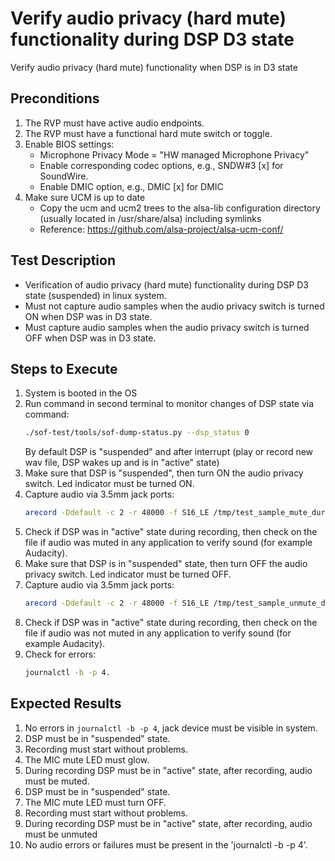 # Verify audio privacy (hard mute) functionality during DSP D3 state
Verify audio privacy (hard mute) functionality when DSP is in D3 state

## Preconditions
1. The RVP must have active audio endpoints.
2. The RVP must have a functional hard mute switch or toggle.
3. Enable BIOS settings:
   * Microphone Privacy Mode = "HW managed Microphone Privacy"
   * Enable corresponding codec options, e.g., SNDW#3 [x] for SoundWire.
   * Enable DMIC option, e.g., DMIC [x] for DMIC
4. Make sure UCM is up to date
   * Copy the ucm and ucm2 trees to the alsa-lib configuration directory (usually located in /usr/share/alsa) including symlinks
   * Reference: https://github.com/alsa-project/alsa-ucm-conf/

## Test Description
* Verification of audio privacy (hard mute) functionality during DSP D3 state (suspended) in linux system.
* Must not capture audio samples when the audio privacy switch is turned ON when DSP was in D3 state.
* Must capture audio samples when the audio privacy switch is turned OFF when DSP was in D3 state.

## Steps to Execute
1. System is booted in the OS
2. Run command in second terminal to monitor changes of DSP state via command:
    ```bash
    ./sof-test/tools/sof-dump-status.py --dsp_status 0
    ```
    By default DSP is "suspended" and after interrupt (play or record new wav file, DSP wakes up and is in "active" state)
3. Make sure that DSP is "suspended", then turn ON the audio privacy switch. Led indicator must be turned ON.
4. Capture audio via 3.5mm jack ports:
    ```bash
    arecord -Ddefault -c 2 -r 48000 -f S16_LE /tmp/test_sample_mute_during_d3.wav -vvv
    ```
5. Check if DSP was in "active" state during recording, then check on the file if audio was muted in any application to verify sound (for example Audacity).
6. Make sure that DSP is in "suspended" state, then turn OFF the audio privacy switch. Led indicator must be turned OFF.
7. Capture audio via 3.5mm jack ports:
    ```bash
    arecord -Ddefault -c 2 -r 48000 -f S16_LE /tmp/test_sample_unmute_during_d3.wav -vvv
    ```
8. Check if DSP was in "active" state during recording, then check on the file if audio was not muted in any application to verify sound (for example Audacity).
9. Check for errors: 
    ```bash
    journalctl -b -p 4.
    ```
## Expected Results
1. No errors in `journalctl -b -p 4`, jack device must be visible in system.
2. DSP must be in "suspended" state.
3. Recording must start without problems.
4. The MIC mute LED must glow.
5. During recording DSP must be in "active" state, after recording, audio must be muted.
6. DSP must be in "suspended" state.
7. The MIC mute LED must turn OFF.
8. Recording must start without problems.
9. During recording DSP must be in "active" state, after recording, audio must be unmuted
10. No audio errors or failures must be present in the 'journalctl -b -p 4'.